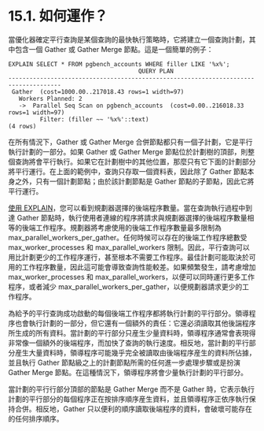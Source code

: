 # 15.1. 如何運作？

當優化器確定平行查詢是某個查詢的最快執行策略時，它將建立一個查詢計劃，其中包含一個 Gather 或 Gather Merge 節點。這是一個簡單的例子：

```text
EXPLAIN SELECT * FROM pgbench_accounts WHERE filler LIKE '%x%';
                                     QUERY PLAN                                      
-------------------------------------------------------------------------------------
 Gather  (cost=1000.00..217018.43 rows=1 width=97)
   Workers Planned: 2
   ->  Parallel Seq Scan on pgbench_accounts  (cost=0.00..216018.33 rows=1 width=97)
         Filter: (filler ~~ '%x%'::text)
(4 rows)
```

在所有情況下，Gather 或 Gather Merge 合併節點都只有一個子計劃，它是平行執行計劃的一部分。如果 Gather 或 Gather Merge 節點位於計劃樹的頂部，則整個查詢將會平行執行。如果它在計劃樹中的其他位置，那麼只有它下面的計劃部分將平行運行。在上面的範例中，查詢只存取一個資料表，因此除了 Gather 節點本身之外，只有一個計劃節點；由於該計劃節點是 Gather 節點的子節點，因此它將平行運行。

[使用 EXPLAIN](../performance-tips/using-explain.md)，您可以看到規劃器選擇的後端程序數量。當在查詢執行過程中到達 Gather 節點時，執行使用者連線的程序將請求與規劃器選擇的後端程序數量相等的後端工作程序。規劃器將考慮使用的後端工作程序數量最多限制為 max\_parallel\_workers\_per\_gather。任何時候可以存在的後端工作程序總數受 max\_worker\_processes 和 max\_parallel\_workers 限制。因此，平行查詢可以用比計劃更少的工作程序運行，甚至根本不需要工作程序。最佳計劃可能取決於可用的工作程序數量，因此這可能會導致查詢性能較差。如果頻繁發生，請考慮增加 max\_worker\_processes 和 max\_parallel\_workers，以便可以同時運行更多工作程序，或者減少 max\_parallel\_workers\_per\_gather，以便規劃器請求更少的工作程序。

為給予的平行查詢成功啟動的每個後端工作程序都將執行計劃的平行部分。領導程序也會執行計劃的一部分，但它還有一個額外的責任：它還必須讀取其他後諯程序所生成的所有資料。當計劃的平行部分只産生少量資料時，領導程序通常會表現得非常像一個額外的後端程序，而加快了查詢的執行速度。相反地，當計劃的平行部分産生大量資料時，領導程序可能幾乎完全被讀取由後端程序産生的資料所佔據，並且執行 Gather 節點級之上的計劃節點所需的任何進一步處理步驟或是扮演 Gather Merge 節點。在這種情況下，領導程序將會少量執行計劃的平行部分。

當計劃的平行行部分頂部的節點是 Gather Merge 而不是 Gather 時，它表示執行計劃的平行部分的每個程序正在按排序順序産生資料，並且領導程序正依序執行保持合併。相反地，Gather 只以便利的順序讀取後端程序的資料，會破壞可能存在的任何排序順序。

